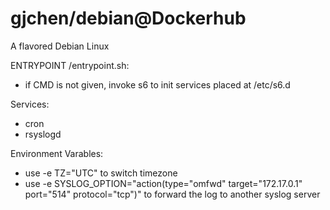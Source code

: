 # gjchen/debian@Dockerhub
A flavored Debian Linux 

ENTRYPOINT /entrypoint.sh:
* if CMD is not given, invoke s6 to init services placed at /etc/s6.d

Services:
* cron
* rsyslogd

Environment Varables:
* use -e TZ="UTC" to switch timezone
* use -e SYSLOG_OPTION="action(type=\"omfwd\" target=\"172.17.0.1\" port=\"514\" protocol=\"tcp\")" to forward the log to another syslog server

